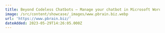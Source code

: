 ```yaml
---
title: Beyond Codeless Chatbots — Manage your chatbot in Microsoft Word
image: /src/content/showcase/_images/www.pbrain.biz.webp
url: 'https://www.pbrain.biz/'
dateAdded: 2023-05-29T14:26:05.000Z
---
```


